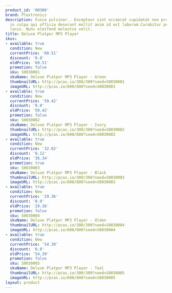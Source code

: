 ```yaml
---
product_id: '00300'
brand: Plextronics
description: Fusce pulvinar.. Excepteur sint occaecat cupidatat non proident, sunt
  in culpa qui officia deserunt mollit anim id est laborum.Curabitur pretium tincidunt
  lacus. Nunc eleifend molestie velit.
title: Deluxe Platpor MP3 Player
skus:
- available: true
  condition: New
  currentPrice: '60.51'
  discount: '0.0'
  oldPrice: '60.51'
  promotion: false
  sku: S0030001
  skuName: Deluxe Platpor MP3 Player - Green
  thumbnailURL: http://pcas.io/300/300?seed=S0030001
  imageURL: http://pcas.io/600/600?seed=S0030001
- available: true
  condition: New
  currentPrice: '59.42'
  discount: '0.0'
  oldPrice: '59.42'
  promotion: false
  sku: S0030002
  skuName: Deluxe Platpor MP3 Player - Ivory
  thumbnailURL: http://pcas.io/300/300?seed=S0030002
  imageURL: http://pcas.io/600/600?seed=S0030002
- available: true
  condition: New
  currentPrice: '32.02'
  discount: '0.12'
  oldPrice: '36.34'
  promotion: true
  sku: S0030003
  skuName: Deluxe Platpor MP3 Player - Black
  thumbnailURL: http://pcas.io/300/300?seed=S0030003
  imageURL: http://pcas.io/600/600?seed=S0030003
- available: true
  condition: New
  currentPrice: '29.36'
  discount: '0.0'
  oldPrice: '29.36'
  promotion: false
  sku: S0030004
  skuName: Deluxe Platpor MP3 Player - Olden
  thumbnailURL: http://pcas.io/300/300?seed=S0030004
  imageURL: http://pcas.io/600/600?seed=S0030004
- available: true
  condition: New
  currentPrice: '54.39'
  discount: '0.0'
  oldPrice: '54.39'
  promotion: false
  sku: S0030005
  skuName: Deluxe Platpor MP3 Player - Teal
  thumbnailURL: http://pcas.io/300/300?seed=S0030005
  imageURL: http://pcas.io/600/600?seed=S0030005
layout: product
---
```

